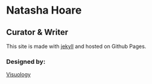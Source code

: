 # Natasha Hoare
## Curator & Writer

This site is made with [jekyll](http://jekyllrb.com) and hosted on Github Pages.

### Designed by:
[Visuology](http://visuology.nl)
